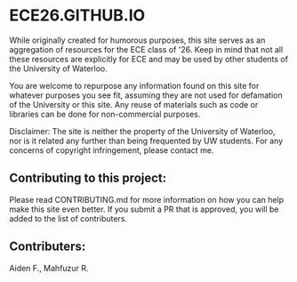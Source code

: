 # ECE26.GITHUB.IO

While originally created for humorous purposes, this site serves as an aggregation of resources for the ECE class of '26. Keep in mind that not all these resources are explicitly for ECE and may be used by other students of the University of Waterloo.

You are welcome to repurpose any information found on this site for whatever purposes you see fit, assuming they are not used for defamation of the University or this site. Any reuse of materials such as code or libraries can be done for non-commercial purposes.

Disclaimer: The site is neither the property of the University of Waterloo, nor is it related any further than being frequented by UW students. For any concerns of copyright infringement, please contact me.

## Contributing to this project:

Please read CONTRIBUTING.md for more information on how you can help make this site even better. If you submit a PR that is approved, you will be added to the list of contributers.

## Contributers:

Aiden F., Mahfuzur R.